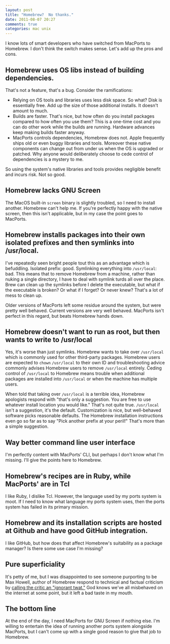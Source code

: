 ```yaml
---
layout: post
title: "Homebrew?  No thanks."
date: 2011-08-07 20:27
comments: true
categories: mac unix
---
```

I know lots of smart developers who have switched from MacPorts to Homebrew.  I don't think the switch makes sense.  Let's add up the pros and cons.

## Homebrew uses OS libs instead of building dependencies.

That's not a feature, that's a bug.  Consider the ramifications:

* Relying on OS tools and libraries uses less disk space.  So what?  Disk is essentially free.  Add up the size of those additional installs.  It doesn't amount to much.
* Builds are faster.  That's nice, but how often do you install packages compared to how often you use them?  This is a one-time cost and you can do other work while the builds are running.  Hardware advances keep making builds faster anyway.
* MacPorts controls dependencies, Homebrew does not.  Apple frequently ships old or even buggy libraries and tools.  Moreover these native components can change out from under us when the OS is upgraded or patched.  Why anyone would deliberately choose to cede control of dependencies is a mystery to me.

So using the system's native libraries and tools provides negligible benefit and incurs risk.  Not so good.

## Homebrew lacks GNU Screen

The MacOS built-in `screen` binary is slightly troubled, so I need to install another.  Homebrew can't help me.  If you're perfectly happy with the native screen, then this isn't applicable, but in my case the point goes to MacPorts.

## Homebrew installs packages into their own isolated prefixes and then symlinks into /usr/local.

I've repeatedly seen bright people tout this as an advantage which is befuddling.  Isolated prefix:  good.  Symlinking everything into `/usr/local`:  bad.  This means that to remove Homebrew from a machine, rather than nuking a single directory, I have to deal with symlink turds all over the place.  Brew can clean up the symlinks before I delete the executable, but what if the executable is broken?  Or what if I forget?  Or never knew?  That's a lot of mess to clean up.

Older versions of MacPorts left some residue around the system, but were pretty well behaved.  Current versions are very well behaved.  MacPorts isn't perfect in this regard, but beats Homebrew hands down.

## Homebrew doesn't want to run as root, but then wants to write to /usr/local

Yes, it's worse than just symlinks.  Homebrew wants to take over `/usr/local` which is commonly used for other third-party packages.  Homebrew users are expected to `chown` `/usr/local` to their own ID and troubleshooting advice commonly advises Homebrew users to remove `/usr/local` entirely.  Ceding control of `/usr/local` to Homebrew means trouble when additional packages are installed into `/usr/local` or when the machine has multiple users.

When told that taking over `/usr/local` is a terrible idea, Homebrew apologists respond with "that's only a suggestion.  You are free to use whatever install location you would like."  That's not quite true.  `/usr/local` isn't a suggestion, it's the default.  Customization is nice, but well-behaved software picks reasonable defaults.  The Homebrew installation instructions even go so far as to say "Pick another prefix at your peril!"  That's more than a simple suggestion.

## Way better command line user interface

I'm perfectly content with MacPorts' CLI, but perhaps I don't know what I'm missing.  I'll give the points here to Homebrew.

## Homebrew's recipes are in Ruby, while MacPorts' are in Tcl

I like Ruby, I dislike Tcl.  However, the language used by my ports system is moot.  If I need to know what language my ports system uses, then the ports system has failed in its primary mission. 

## Homebrew and its installation scripts are hosted at Github and have good GitHub integration.

I like GitHub, but how does that affect Homebrew's suitability as a package manager?  Is there some use case I'm missing?

## Pure superficiality

It's petty of me, but I was disappointed to see someone purporting to be Max Howell, author of Homebrew respond to technical and factual criticism by [calling the critic an "ignorant twat."](http://news.ycombinator.com/item?id=1189274)  God knows we've all misbehaved on the internet at some point, but it left a bad taste in my mouth.

## The bottom line

At the end of the day, I need MacPorts for GNU Screen if nothing else.  I'm willing to entertain the idea of running another ports system alongside MacPorts, but I can't come up with a single good reason to give that job to Homebrew.